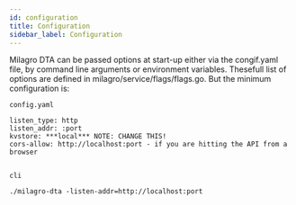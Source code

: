 ```yaml
---
id: configuration
title: Configuration
sidebar_label: Configuration
---
```

Milagro DTA can be passed options at start-up either via the congif.yaml file, by command line arguments or environment variables. Thesefull list of options are defined in milagro/service/flags/flags.go. But the minimum configuration is:
```
config.yaml

listen_type: http
listen_addr: :port
kvstore: ***local*** NOTE: CHANGE THIS!
cors-allow: http://localhost:port - if you are hitting the API from a browser


cli

./milagro-dta -listen-addr=http://localhost:port


```